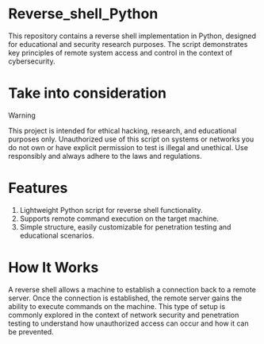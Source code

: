 # Reverse_shell_Python

This repository contains a reverse shell implementation in Python, designed for educational and security research purposes. 
The script demonstrates key principles of remote system access and control in the context of cybersecurity.

# Take into consideration 

> [!WARNING]
> This project is intended for ethical hacking,  research, and educational purposes only. 
Unauthorized use of this script on systems or networks you do not own or have explicit permission to test is illegal and unethical. 
Use responsibly and always adhere to the laws and regulations.

# Features
  1. Lightweight Python script for reverse shell functionality.
  2. Supports remote command execution on the target machine.
  3. Simple structure, easily customizable for penetration testing and educational scenarios.

# How It Works

A reverse shell allows a machine to establish a connection back to a remote server. 
Once the connection is established, the remote server gains the ability to execute commands on the machine. 
This type of setup is commonly explored in the context of network security and penetration testing to understand how unauthorized access can occur and how it can be prevented.
